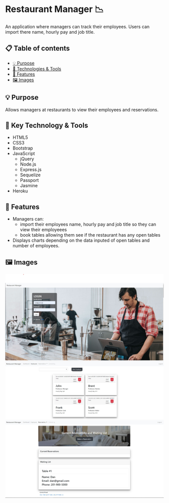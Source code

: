# Restaurant Manager :chart_with_downwards_trend:

An application where managers can track their employees. Users can import there name, hourly pay and job title.

## :clipboard: Table of contents

- [ &#128161; Purpose](#-purpose)
- [&#x1f527; Technologies & Tools](#-key-technology--tools)
- [&#x1f4f2; Features](#-features)
- [:framed_picture: Images](#framed_picture-images)

## &#128161; Purpose

Allows managers at restaurants to view their employees and reservations.

## &#x1f527; Key Technology & Tools

- HTML5
- CSS3
- Bootstrap
- JavaScript
  - jQuery
  - Node.js
  - Express.js
  - Sequelize
  - Passport
  - Jasmine
- Heroku

## &#x1f4f2; Features

- Managers can:
  - import their employees name, hourly pay and job title so they can view their employeees
  - book tables allowing them see if the restaurant has any open tables
- Displays charts depending on the data inputed of open tables and number of employees.

## :framed_picture: Images

![](public/images/homepage.jpg)
![](public/images/employees.jpg)
![](public/images/reservations.jpg)
